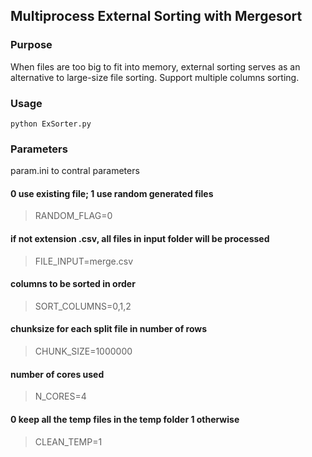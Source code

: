 
## Multiprocess External Sorting with Mergesort

### Purpose
When files are too big to fit into memory, external sorting serves as an alternative to large-size file sorting. Support multiple columns sorting.
### Usage
`python ExSorter.py`
### Parameters
param.ini to contral parameters

#### 0 use existing file; 1 use random generated files
> RANDOM_FLAG=0



#### if not extension .csv, all files in input folder will be processed
> FILE_INPUT=merge.csv

#### columns to be sorted in order
> SORT_COLUMNS=0,1,2

#### chunksize for each split file in number of rows
> CHUNK_SIZE=1000000

#### number of cores used
> N_CORES=4


#### 0 keep all the temp files in the temp folder 1 otherwise
> CLEAN_TEMP=1



```python

```
